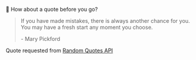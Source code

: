 📣 How about a quote before you go?

> If you have made mistakes, there is always another chance for you. You may have a fresh start any moment you choose.
>
> <p>- Mary Pickford</p>

Quote requested from [Random Quotes API](https://github.com/lukePeavey/quotable)
